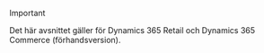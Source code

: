> [!IMPORTANT]
> Det här avsnittet gäller för Dynamics 365 Retail och Dynamics 365 Commerce (förhandsversion).
